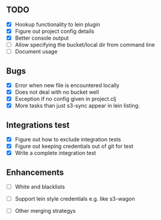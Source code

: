 TODO
----

* [X] Hookup functionality to lein plugin
* [X] Figure out project config details
* [X] Better console output
* [ ] Allow specifying the bucket/local dir from command line
* [ ] Document usage

Bugs
----

* [X] Error when new file is encountered locally
* [X] Does not deal with no bucket well
* [X] Exception if no config given in project.clj
* [X] More tasks than just s3-sync appear in lein listing.

Integrations test
-----------------

* [X] Figure out how to exclude integration tests
* [X] Figure out keeping credentials out of git for test
* [X] Write a complete integration test

Enhancements
------------

* [ ] White and blacklists
* [ ] Support lein style credentials e.g. like s3-wagon
* [ ] Other merging strategys

